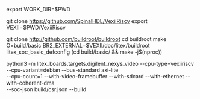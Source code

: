 export WORK_DIR=$PWD

git clone https://github.com/SpinalHDL/VexiiRiscv
export VEXII=$PWD/VexiiRiscv

git clone http://github.com/buildroot/buildroot
cd buildroot
make O=build/basic  BR2_EXTERNAL=$VEXII/doc/litex/buildroot litex_soc_basic_defconfig
(cd build/basic/ && make -j$(nproc))

python3 -m litex_boards.targets.digilent_nexys_video --cpu-type=vexiiriscv --cpu-variant=debian  --bus-standard axi-lite \
--cpu-count=1 --with-video-framebuffer --with-sdcard --with-ethernet --with-coherent-dma  \
--soc-json build/csr.json --build
